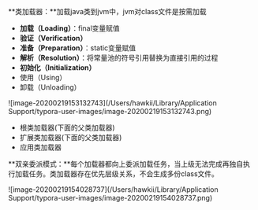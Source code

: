 **类加载器：**加载java类到jvm中，jvm对class文件是按需加载

- **加载（Loading）**：final变量赋值
- **验证（Verification）**
- **准备（Preparation）**：static变量赋值
- **解析（Resolution）**：将常量池的符号引用替换为直接引用的过程
- **初始化（Initialization）**
- 使用（Using）
- 卸载（Unloading）

![image-20200219153132743](/Users/hawkii/Library/Application Support/typora-user-images/image-20200219153132743.png)

- 根类加载器(下面的父类加载器)
- 扩展类加载器(下面的父类加载器)
- 应用类加载器

**双亲委派模式：**每个加载器都向上委派加载任务，当上级无法完成再独自执行加载任务。类加载器存在优先层级关系，不会生成多份class文件。

![image-20200219154028737](/Users/hawkii/Library/Application Support/typora-user-images/image-20200219154028737.png)